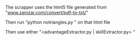 The scrapper uses the html5 file generated from "www.zamzar.com/convert/pdf-to-txt/"

Then run "python notriangles.py <filename>" on that html file

Then use either "<advantageExtractor.py | skillExtractor.py> <filename>"